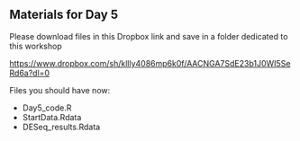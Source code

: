 ## Materials for Day 5

Please download files in this Dropbox link and save in a folder dedicated to this workshop 

https://www.dropbox.com/sh/kllly4086mp6k0f/AACNGA7SdE23b1J0WI5SeRd6a?dl=0

Files you should have now:  
- Day5_code.R
- StartData.Rdata
- DESeq_results.Rdata
